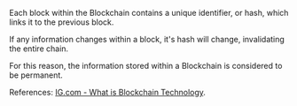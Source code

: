 Each block within the Blockchain contains a unique identifier, or hash, which links
it to the previous block.

If any information changes within a block, it's hash will change, invalidating the
entire chain.

For this reason, the information stored within a Blockchain is considered to be permanent.

References:
[IG.com - What is Blockchain Technology](https://www.ig.com/en/trading-strategies/what-is-blockchain-technology--200710).
